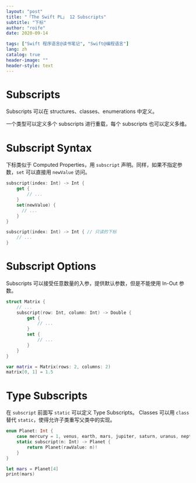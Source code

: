 ```yaml
---
layout: "post"
title: "「The Swift PL」 12 Subscripts"
subtitle: "下标"
author: "roife"
date: 2020-09-14

tags: ["Swift 程序语言@读书笔记", "Swift@编程语言"]
lang: zh
catalog: true
header-image: ""
header-style: text
---
```


# Subscripts

Subscripts 可以在 structures、classes、enumerations 中定义。

一个类型可以定义多个 subscripts 进行重载，每个 subscripts 也可以定义多维。

# Subscript Syntax

下标类似于 Computed Properties，用 `subscript` 声明。同样，如果不指定参数，`set` 可以直接用 `newValue` 访问。

```swift
subscript(index: Int) -> Int {
    get {
        // ...
    }
    set(newValue) {
      // ...
    }
}

subscript(index: Int) -> Int { // 只读的下标
    // ...
}
```

# Subscript Options

Subscripts 可以接受任意数量的入参，提供默认参数，但是不能使用 In-Out 参数。

```swift
struct Matrix {
    // ...
    subscript(row: Int, column: Int) -> Double {
        get {
            // ...
        }
        set {
            // ...
        }
    }
}

var matrix = Matrix(rows: 2, columns: 2)
matrix[0, 1] = 1.5
```

# Type Subscripts

在 `subscript` 前面写 `static` 可以定义 Type Subscripts。
Classes 可以用 `class` 替代 `static`，使得允许子类重写父类中的实现。

```swift
enum Planet: Int {
    case mercury = 1, venus, earth, mars, jupiter, saturn, uranus, neptune
    static subscript(n: Int) -> Planet {
        return Planet(rawValue: n)!
    }
}

let mars = Planet[4]
print(mars)
```
